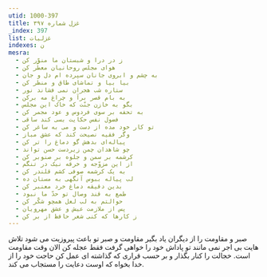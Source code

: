 ```yaml
---
utid: 1000-397
title: غزل شماره ۳۹۷
_index: 397
list: غزلیات
indexes: ن
mesra:
  - ز در درا و شبستان ما منوّر کن
  - هوای مجلس روحانیان معطّر کن
  - به چشم و ابروی جانان سپرده ام دل و جان
  - بیا بیا و تماشای طاق و منظر کن
  - ستاره شب هجران نمی فشاند نور
  - به بام قصر برآ و چراغ مه برکن
  - بگو به خازن جنّت که خاک این مجلس
  - به تحفه بر سوی فردوس و عود مجمر کن
  - فضول نفس حکایت بسی کند ساقی
  - تو کار خود مده از دست و می به ساغر کن
  - وگر فقیه نصیحت کند که عشق مباز
  - پیاله‌ای بدهش گو دماغ را تر کن
  - چو شاهدان چمن زیردست حسن تواند
  - کرشمه بر سمن و جلوه بر صنوبر کن
  - از این مزوّجه و خرقه نیک در تنگم
  - به یک کرشمه صوفی کشم قلندر کن
  - لب پیاله ببوس آنگهی به مستان ده
  - بدین دقیقه دماغ خرد معنبر کن
  - طمع به قند وصال تو حدّ ما نبود
  - حوالتم به لب لعل همچو شکّر کن
  - پس از ملازمت عیش و عشق مهرویان
  - ز کارها که کنی شعر حافظ از بر کن
---
```

صبر و مقاومت را از دیگران یاد بگیر مقاومت و صبر تو باعث پیروزیت می شود تلاش هایت بی اجر نمی مانند تو پاداش خود را خواهی گرفت فقط عجله کن الان وقت مقاومت است. خجالت را کنار بگذار و بر حسب قراری که گذاشته ای عمل کن حاجت خود را از خدا بخواه که اوست دعایت را مستجاب می کند.
